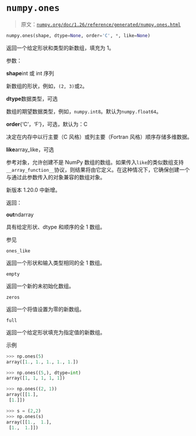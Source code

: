 # `numpy.ones`

> 原文：[`numpy.org/doc/1.26/reference/generated/numpy.ones.html`](https://numpy.org/doc/1.26/reference/generated/numpy.ones.html)

```py
numpy.ones(shape, dtype=None, order='C', *, like=None)
```

返回一个给定形状和类型的新数组，填充为 1。

参数：

**shape**int 或 int 序列

新数组的形状，例如，`(2, 3)`或`2`。

**dtype**数据类型，可选

数组的期望数据类型，例如，`numpy.int8`。默认为`numpy.float64`。

**order**{‘C’，‘F’}，可选，默认为：C

决定在内存中以行主要（C 风格）或列主要（Fortran 风格）顺序存储多维数据。

**like**array_like，可选

参考对象，允许创建不是 NumPy 数组的数组。如果传入`like`的类似数组支持`__array_function__`协议，则结果将由它定义。在这种情况下，它确保创建一个与通过此参数传入的对象兼容的数组对象。

新版本 1.20.0 中新增。

返回：

**out**ndarray

具有给定形状、dtype 和顺序的全 1 数组。

参见

`ones_like`

返回一个形状和输入类型相同的全 1 数组。

`empty`

返回一个新的未初始化数组。

`zeros`

返回一个将值设置为零的新数组。

`full`

返回一个给定形状填充为指定值的新数组。

示例

```py
>>> np.ones(5)
array([1., 1., 1., 1., 1.]) 
```

```py
>>> np.ones((5,), dtype=int)
array([1, 1, 1, 1, 1]) 
```

```py
>>> np.ones((2, 1))
array([[1.],
 [1.]]) 
```

```py
>>> s = (2,2)
>>> np.ones(s)
array([[1.,  1.],
 [1.,  1.]]) 
```
